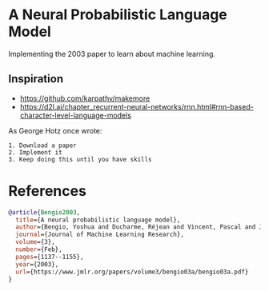 # A Neural Probabilistic Language Model
Implementing the 2003 paper to learn about machine learning.

## Inspiration
* https://github.com/karpathy/makemore
* https://d2l.ai/chapter_recurrent-neural-networks/rnn.html#rnn-based-character-level-language-models

As George Hotz once wrote:
```
1. Download a paper
2. Implement it
3. Keep doing this until you have skills
```

# References
```bibtex
@article{Bengio2003,
  title={A neural probabilistic language model},
  author={Bengio, Yoshua and Ducharme, Réjean and Vincent, Pascal and Jauvin, Christian},
  journal={Journal of Machine Learning Research},
  volume={3},
  number={Feb},
  pages={1137--1155},
  year={2003},
  url={https://www.jmlr.org/papers/volume3/bengio03a/bengio03a.pdf}
}
```

